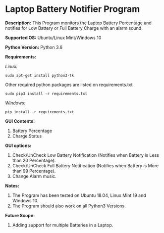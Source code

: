 # Laptop Battery Notifier Program

**Description:** This Program monitors the Laptop Battery Percentage and notifies for Low Battery or Full Battery Charge with an alarm sound.

**Supported OS:** Ubuntu/Linux Mint/Windows 10

**Python Version:** Python 3.6

**Requirements:**

*Linux:*

```shell
sudo apt-get install python3-tk
```

Other required python packages are listed on requirements.txt

```shell
sudo pip3 install -r requirements.txt
```
*Windows:*

```shell
pip install -r requirements.txt
```

**GUI Contents:**

1. Battery Percentage
2. Charge Status

**GUI options:**  

1. Check/UnCheck Low Battery Notification (Notifies when Battery is Less than 20 Percentage).
2. Check/UnCheck Full Battery Notification (Notifies when Battery is More than 99 Percentage).
3. Change Alarm music.

**Notes:**  

1. The Program has been tested on Ubuntu 18.04, Linux Mint 19 and Windows 10.
2. The Program should also work on all Python3 Versions.

**Future Scope:**  

1. Adding support for multiple Batteries in a Laptop.